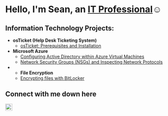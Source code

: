 <h1>Hello, I'm Sean, an <a href="https://www.linkedin.com/in/sean-hardin-a1b16a310/">IT Professional</a>☺</h1>

<h2> Information Technology Projects:</h2>

- <b>osTicket (Help Desk Ticketing System)</b>
  - [osTicket: Prerequisites and Installation](https://github.com/SeanHardin247/osticket-prereqs)
- <b>Microsoft Azure</b>
  - [Configuring Active Directory within Azure Virtual Machines](https://github.com/SeanHardin247/Configuring-Active-Directory-within-Azure-Virtual-Machines)
  - [Network Security Groups (NSGs) and Inspecting Network Protocols](https://github.com/SeanHardin247/azure-network-protocols)
- - <b>File Encryption</b>
  - [Encrypting files with BitLocker](https://github.com/SeanHardin247/Encrypting-files-with-windows-10)
<h2> Connect with me down here</h2>

[<img align="left" alt="Josh | LinkedIn" width="22px" src="https://cdn.jsdelivr.net/npm/simple-icons@v3/icons/linkedin.svg" />][linkedin]

[linkedin]: https://www.linkedin.com/in/sean-hardin-a1b16a310/

      
                                                                                                                                                                    
